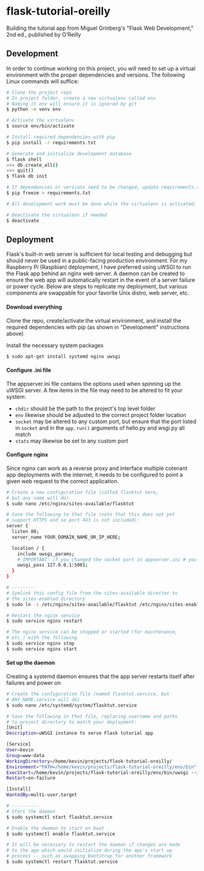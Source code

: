 # flask-tutorial-oreilly
Building the tutorial app from Miguel Grinberg's "Flask Web Development," 2nd ed., published by O'Reilly

## Development

In order to continue working on this project, you will need to set up a virtual environment with the proper dependencies and versions. The following Linux commands will suffice:

```sh
# Clone the project repo
# In project folder, create a new virtualenv called env
# Naming it env will ensure it is ignored by git
$ python -m venv env

# Activate the virtualenv
$ source env/bin/activate

# Install required dependencies with pip
$ pip install -r requirements.txt

# Generate and initialize development database
$ flask shell
>>> db.create_all()
>>> quit()
$ flask db init

# If dependencies or versions need to be changed, update requirements.txt
$ pip freeze > requirements.txt

# All development work must be done while the virtualenv is activated. Running the app will fail if attempted without virtualenv.

# Deactivate the virtualenv if needed
$ deactivate
```

## Deployment

Flask's built-in web server is sufficient for local testing and debugging but should never be used in a public-facing production environment. For my Raspberry Pi (Raspbian) deployment, I have preferred using uWSGI to run the Flask app behind an nginx web server. A daemon can be created to ensure the web app will automatically restart in the event of a server failure or power cycle. Below are steps to replicate my deployment, but various components are swappable for your favorite Unix distro, web server, etc.

#### Download everything
Clone the repo, create/activate the virtual environment, and install the required dependencies with pip (as shown in "Development" instructions above)

Install the necessary system packages

```sh
$ sudo apt-get install systemd nginx uwsgi
```

#### Configure .ini file
The appserver.ini file contains the options used when spinning up the uWSGI server. A few items in the file may need to be altered to fit your system:

* `chdir` should be the path to the project's top level folder
* `env` likewise should be adjusted to the correct project folder location
* `socket` may be altered to any custom port, but ensure that the port listed in `socket` and in the `app.run()` arguments of hello.py and wsgi.py all match
* `stats` may likewise be set to any custom port

#### Configure nginx
Since nginx can work as a reverse proxy and interface multiple cotenant app deployments with the internet, it needs to be configured to point a given web request to the correct application.

```sh
# Create a new configuration file (called flasktut here,
# but any name will do)
$ sudo nano /etc/nginx/sites-available/flasktut

# Save the following to that file (note that this does not yet
# support HTTPS and so port 443 is not included):
server {
  listen 80;
  server_name YOUR_DOMAIN_NAME_OR_IP_HERE;

  location / {
    include uwsgi_params;
    # IMPORTANT: if you changed the socket port in appserver.ini # you will need to change it here as well
    uwsgi_pass 127.0.0.1:5001;
  }
}

# --------
# Symlink this config file from the sites-available director to
# the sites-enabled directory
$ sudo ln -s /etc/nginx/sites-available/flasktut /etc/nginx/sites-enabled

# Restart the nginx service
$ sudo service nginx restart

# The nginx service can be stopped or started (for maintenance,
# etc.) with the following
$ sudo service nginx stop
$ sudo service nginx start
```

#### Set up the daemon
Creating a systemd daemon ensures that the app server restarts itself after failures and power on

```sh
# Create the configuration file (named flasktut.service, but
# ANY_NAME.service will do)
$ sudo nano /etc/systemd/system/flasktut.service

# Save the following in that file, replacing username and paths
# to project directory to match your deployment:
[Unit]
Description=uWSGI instance to serve Flask tutorial app

[Service]
User=kevin
Group=www-data
WorkingDirectory=/home/kevin/projects/flask-tutorial-oreilly/
Environment="PATH=/home/kevin/projects/flask-tutorial-oreilly/env/bin"
ExecStart=/home/kevin/projects/flask-tutorial-oreilly/env/bin/uwsgi --ini /home/kevin/projects/flask-tutorial-oreilly/appserver.ini
Restart=on-failure

[Install]
WantedBy=multi-user.target

# ----------
# Start the daemon
$ sudo systemctl start flasktut.service

# Enable the daemon to start on boot
$ sudo systemctl enable flasktut.service

# It will be necessary to restart the daemon if changes are made
# to the app which would initialize during the app's start up
# process -- such as swapping Bootstrap for another framework
$ sudo systemctl restart flasktut.service
```
